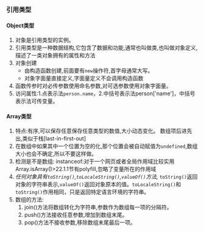 ### 引用类型

#### Object类型 

1. 对象是引用类型的实例。
2. 引用类型是一种数据结构,它包含了数据和功能,通常也叫做类,也叫做对象定义,描述了一类对象拥有的属性和方法
3. 对象创建
	* 由构造函数创建,前面要有`new`操作符,首字母通常大写。
	* 对象字面量直接定义,字面量定义不会调用构造函数
4. 函数传参时对必传参数使用命名参数,对可选参数使用对象字面量。
5. 访问属性:1.点表示法`person.name`，2.中括号表示法person['name']，中括号表示法可传变量。

#### Array类型

1. 特点:有序,可以保存任意保存任意类型的数值,大小动态变化。 数组项后进先出,类似于栈[last-in-first-out]
2. 在数组中如果其中一个位置为空的化,那个位置会被自动赋值为`undefined`,数组大小也会不确定,所以不要这样做。
3. 检测是不是数组: instanceof:对于一个网页或者全局作用域比较实用 Array.isArray()>22.1.1节有polyfill,忽略了变量所在的作用域
4. *任何对象具有`toString()`,`toLocaleString()`,`valueOf()`方法,* `toString()`返回对象的字符串表示,`valueOf()`返回对象原本的值。`toLocaleString()`和`toString()`作用相同，只是返回特定语言环境的字符串。
5. 数组的方法:
	1. join()方法将数组转化为字符串,参数作为数组每一项的分隔符。
	2. push()方法接收任意参数,增加到数组末尾。
	3. pop()方法不接收参数,移除数组末尾最后一项。